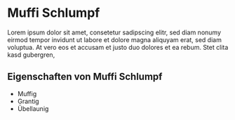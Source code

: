 # Muffi Schlumpf
Lorem ipsum dolor sit amet, consetetur sadipscing elitr, sed diam nonumy eirmod tempor invidunt ut labore et dolore magna aliquyam erat, sed diam voluptua. At vero eos et accusam et justo duo dolores et ea rebum. Stet clita kasd gubergren,

## Eigenschaften von Muffi Schlumpf

* Muffig
* Grantig
* Übellaunig